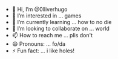 - 👋 Hi, I’m @0lliverhugo
- 👀 I’m interested in ... games
- 🌱 I’m currently learning ... how to no die
- 💞️ I’m looking to collaborate on ... world
- 📫 How to reach me ... plis don't
- 😄 Pronouns: ... fo/da
- ⚡ Fun fact: ... i like holes!

<!---
0lliverhugo/0lliverhugo is a ✨ special ✨ repository because its `README.md` (this file) appears on your GitHub profile.
You can click the Preview link to take a look at your changes.
--->
